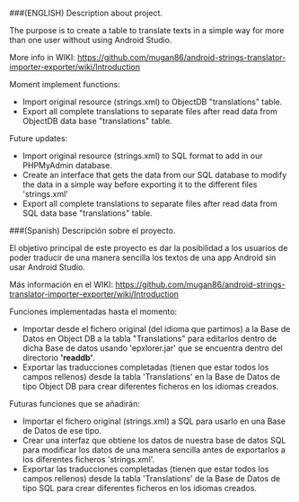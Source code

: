 ###(ENGLISH) Description about project.

The purpose is to create a table to translate texts in a simple way for more than one user without using Android Studio.

More info in WIKI: https://github.com/mugan86/android-strings-translator-importer-exporter/wiki/Introduction

Moment implement functions:

* Import original resource (strings.xml) to ObjectDB "translations" table.
* Export all complete translations to separate files after read data from ObjectDB data base "translations" table.

Future updates:

* Import original resource (strings.xml) to SQL format to add in our PHPMyAdmin database.
* Create an interface that gets the data from our SQL database to modify the data in a simple way before exporting it to the different files 'strings.xml'
* Export all complete translations to separate files after read data from SQL data base "translations" table.

###(Spanish) Descripción sobre el proyecto.

El objetivo principal de este proyecto es dar la posibilidad a los usuarios de poder traducir de una manera sencilla los textos de una app Android sin usar Android Studio.

Más información en el WIKI: https://github.com/mugan86/android-strings-translator-importer-exporter/wiki/Introduction

Funciones implementadas hasta el momento:

* Importar desde el fichero original (del idioma que partimos) a la Base de Datos en Object DB a la tabla "Translations" para editarlos dentro de dicha Base de datos usando 'epxlorer.jar' que se encuentra dentro del directorio **'readdb'**.
* Exportar las traducciones completadas (tienen que estar todos los campos rellenos) desde la tabla 'Translations' en la Base de Datos de tipo Object DB para crear diferentes ficheros en los idiomas creados.

Futuras funciones que se añadirán:

* Importar el fichero original (strings.xml) a SQL para usarlo en una Base de Datos de ese tipo.
* Crear una interfaz que obtiene los datos de nuestra base de datos SQL para modificar los datos de una manera sencilla antes de exportarlos a los diferentes ficheros 'strings.xml'.
* Exportar las traducciones completadas (tienen que estar todos los campos rellenos) desde la tabla 'Translations' de la Base de Datos de tipo SQL para crear diferentes ficheros en los idiomas creados.
